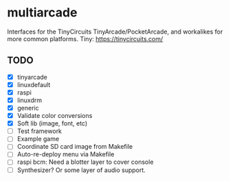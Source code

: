 # multiarcade

Interfaces for the TinyCircuits TinyArcade/PocketArcade,
and workalikes for more common platforms.
Tiny: https://tinycircuits.com/

## TODO

- [x] tinyarcade
- [x] linuxdefault
- [x] raspi
- [x] linuxdrm
- [x] generic
- [x] Validate color conversions
- [x] Soft lib (image, font, etc)
- [ ] Test framework
- [ ] Example game
- [ ] Coordinate SD card image from Makefile
- [ ] Auto-re-deploy menu via Makefile
- [ ] raspi bcm: Need a blotter layer to cover console
- [ ] Synthesizer? Or some layer of audio support.
